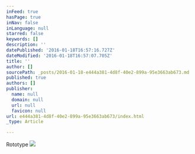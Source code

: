 ```yaml
---
inFeed: true
hasPage: true
inNav: false
inLanguage: null
starred: false
keywords: []
description: ''
datePublished: '2016-01-18T16:57:16.727Z'
dateModified: '2016-01-18T16:57:07.705Z'
title: ''
author: []
sourcePath: _posts/2016-01-18-e444a381-4d8f-40e2-899a-95e3663ab673.md
published: true
authors: []
publisher:
  name: null
  domain: null
  url: null
  favicon: null
url: e444a381-4d8f-40e2-899a-95e3663ab673/index.html
_type: Article

---
```

Rototype
![](https://the-grid-user-content.s3-us-west-2.amazonaws.com/fe984250-b373-4462-9279-ec33a21dc79c.jpg)